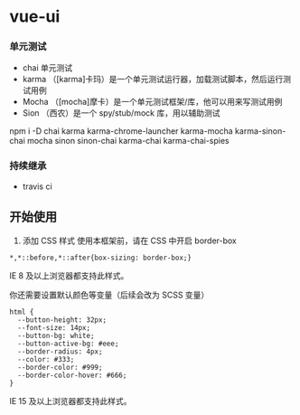# vue-ui

### 单元测试

- chai 单元测试
- karma （[karma]卡玛）是一个单元测试运行器，加载测试脚本，然后运行测试用例
- Mocha （[mocha]摩卡）是一个单元测试框架/库，他可以用来写测试用例
- Sion  （西农）是一个 spy/stub/mock 库，用以辅助测试

npm i -D chai karma karma-chrome-launcher karma-mocha karma-sinon-chai mocha sinon sinon-chai karma-chai karma-chai-spies

### 持续继承

- travis ci


## 开始使用

1. 添加 CSS 样式
  使用本框架前，请在 CSS 中开启 border-box

  ```
  *,*::before,*::after{box-sizing: border-box;}
  ```
  IE 8 及以上浏览器都支持此样式。

  你还需要设置默认颜色等变量（后续会改为 SCSS 变量）
  ```
  html {
    --button-height: 32px;
    --font-size: 14px;
    --button-bg: white;
    --button-active-bg: #eee;
    --border-radius: 4px;
    --color: #333;
    --border-color: #999;
    --border-color-hover: #666;
  }
  ```
  IE 15 及以上浏览器都支持此样式。
